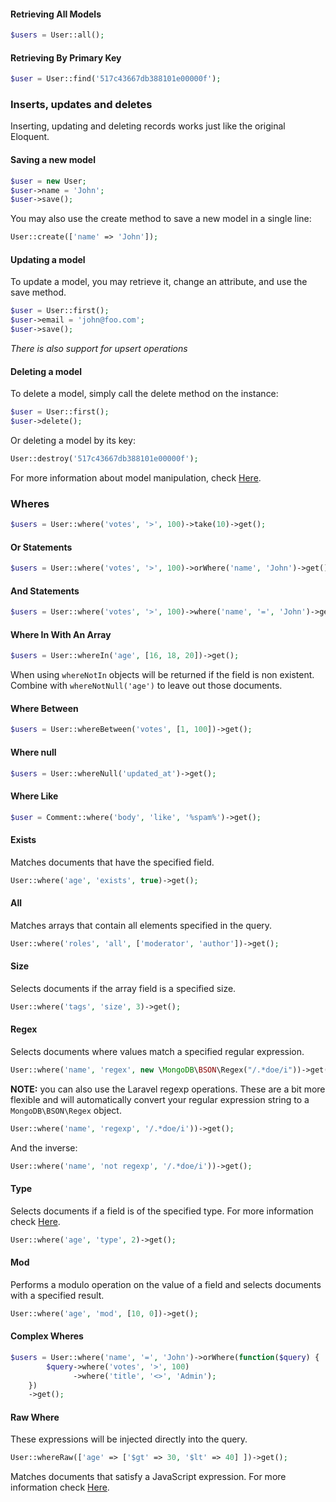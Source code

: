 #### Retrieving All Models

```php
$users = User::all();
```

#### Retrieving By Primary Key

```php
$user = User::find('517c43667db388101e00000f');
```

### Inserts, updates and deletes

Inserting, updating and deleting records works just like the original Eloquent.

#### Saving a new model

```php
$user = new User;
$user->name = 'John';
$user->save();
```

You may also use the create method to save a new model in a single line:

```php
User::create(['name' => 'John']);
```

#### Updating a model

To update a model, you may retrieve it, change an attribute, and use the save method.

```php
$user = User::first();
$user->email = 'john@foo.com';
$user->save();
```

*There is also support for upsert operations*

#### Deleting a model

To delete a model, simply call the delete method on the instance:

```php
$user = User::first();
$user->delete();
```

Or deleting a model by its key:

```php
User::destroy('517c43667db388101e00000f');
```

For more information about model manipulation, check [Here](http://laravel.com/docs/eloquent#insert-update-delete).

### Wheres

```php
$users = User::where('votes', '>', 100)->take(10)->get();
```

#### Or Statements

```php
$users = User::where('votes', '>', 100)->orWhere('name', 'John')->get();
```

#### And Statements

```php
$users = User::where('votes', '>', 100)->where('name', '=', 'John')->get();
```

#### Where In With An Array

```php
$users = User::whereIn('age', [16, 18, 20])->get();
```

When using `whereNotIn` objects will be returned if the field is non existent. Combine with `whereNotNull('age')` to leave out those documents.

#### Where Between

```php
$users = User::whereBetween('votes', [1, 100])->get();
```

#### Where null

```php
$users = User::whereNull('updated_at')->get();
```

#### Where Like

```php
$user = Comment::where('body', 'like', '%spam%')->get();
```

#### Exists

Matches documents that have the specified field.

```php
User::where('age', 'exists', true)->get();
```

#### All

Matches arrays that contain all elements specified in the query.

```php
User::where('roles', 'all', ['moderator', 'author'])->get();
```

#### Size

Selects documents if the array field is a specified size.

```php
User::where('tags', 'size', 3)->get();
```

#### Regex

Selects documents where values match a specified regular expression.

```php
User::where('name', 'regex', new \MongoDB\BSON\Regex("/.*doe/i"))->get();
```

**NOTE:** you can also use the Laravel regexp operations. These are a bit more flexible and will automatically convert your regular expression string to a `MongoDB\BSON\Regex` object.

```php
User::where('name', 'regexp', '/.*doe/i'))->get();
```

And the inverse:

```php
User::where('name', 'not regexp', '/.*doe/i'))->get();
```

#### Type

Selects documents if a field is of the specified type.
For more information check [Here](http://docs.mongodb.org/manual/reference/operator/query/type/#op._S_type).

```php
User::where('age', 'type', 2)->get();
```

#### Mod

Performs a modulo operation on the value of a field and selects documents with a specified result.

```php
User::where('age', 'mod', [10, 0])->get();
```


#### Complex Wheres

```php
$users = User::where('name', '=', 'John')->orWhere(function($query) {
        $query->where('votes', '>', 100)
              ->where('title', '<>', 'Admin');
    })
    ->get();
```

#### Raw Where

These expressions will be injected directly into the query.

```php
User::whereRaw(['age' => ['$gt' => 30, '$lt' => 40] ])->get();
```

Matches documents that satisfy a JavaScript expression.
For more information check [Here](http://docs.mongodb.org/manual/reference/operator/query/where/#op._S_where).
